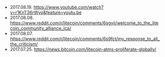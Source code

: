- 2017.08.19. https://www.youtube.com/watch?v=r1KnT36rWyo&feature=youtu.be
- 2017.08.08. https://www.reddit.com/r/litecoin/comments/6sgyji/welcome_to_the_litecoin_community_alliance_lca/
- 2017.08.07. https://www.reddit.com/r/litecoin/comments/6s9fct/my_response_to_all_the_criticism/
- 2017.07.25. https://news.bitcoin.com/litecoin-atms-proliferate-globally/

